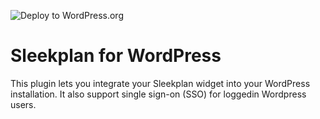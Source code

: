![Deploy to WordPress.org](https://github.com/Sleekplan/sleekplan-wordpress/workflows/Deploy%20to%20WordPress.org/badge.svg)

# Sleekplan for WordPress

This plugin lets you integrate your Sleekplan widget into your WordPress installation. It also support single sign-on (SSO) for loggedin Wordpress users.